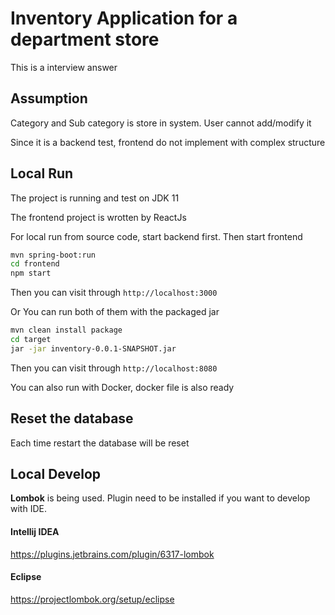 # Inventory Application for a department store
This is a interview answer
## Assumption
Category and Sub category is store in system. User cannot add/modify it

Since it is a backend test, frontend do not implement with complex structure
## Local Run
The project is running and test on JDK 11

The frontend project is wrotten by ReactJs

For local run from source code, start backend first. Then start frontend
```sh
mvn spring-boot:run
cd frontend
npm start
```
Then you can visit through `http://localhost:3000`

Or You can run both of them with the packaged jar
```sh
mvn clean install package
cd target
jar -jar inventory-0.0.1-SNAPSHOT.jar
```  
Then you can visit through `http://localhost:8080`

You can also run with Docker, docker file is also ready
## Reset the database
Each time restart the database will be reset
## Local Develop
**Lombok** is being used. Plugin need to be installed if you want to develop with IDE.
#### Intellij IDEA
https://plugins.jetbrains.com/plugin/6317-lombok
#### Eclipse
https://projectlombok.org/setup/eclipse